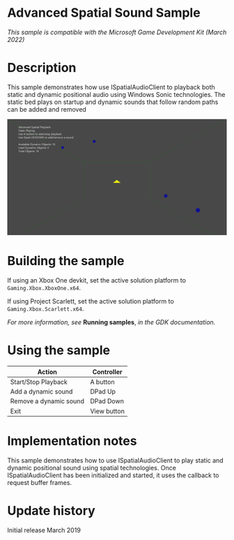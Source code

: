 # Advanced Spatial Sound Sample

*This sample is compatible with the Microsoft Game Development Kit (March 2022)*

# Description

This sample demonstrates how use ISpatialAudioClient to playback both
static and dynamic positional audio using Windows Sonic technologies.
The static bed plays on startup and dynamic sounds that follow random
paths can be added and removed

![](./media/image1.png)

# Building the sample

If using an Xbox One devkit, set the active solution platform to `Gaming.Xbox.XboxOne.x64`.

If using Project Scarlett, set the active solution platform to `Gaming.Xbox.Scarlett.x64`.

*For more information, see* __Running samples__, *in the GDK documentation.*

# Using the sample

| Action                                               |  Controller    |
|------------------------------------------------------|---------------|
| Start/Stop Playback                                  |  A button      |
| Add a dynamic sound                                  |  DPad Up       |
| Remove a dynamic sound                               |  DPad Down     |
| Exit                                                 |  View button   |

# Implementation notes

This sample demonstrates how to use ISpatialAudioClient to play static
and dynamic positional sound using spatial technologies. Once
ISpatialAudioClient has been initialized and started, it uses the
callback to request buffer frames.

# Update history

Initial release March 2019
